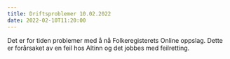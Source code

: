 ```yaml
---
title: Driftsproblemer 10.02.2022
date: 2022-02-10T11:20:00
---
```

Det er for tiden problemer med å nå Folkeregisterets Online oppslag.
Dette er forårsaket av en feil hos Altinn og det jobbes med feilretting.





